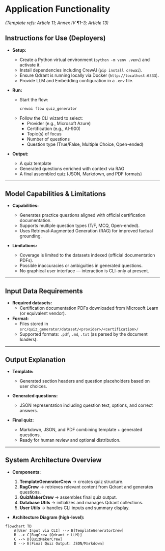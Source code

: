 # Application Functionality

*(Template refs: Article 11; Annex IV ¶1–3; Article 13)*

## Instructions for Use (Deployers)

- **Setup:**  
  - Create a Python virtual environment (`python -m venv .venv`) and activate it.  
  - Install dependencies including CrewAI (`pip install crewai`).  
  - Ensure Qdrant is running locally via Docker (`http://localhost:6333`).  
  - Provide LLM and Embedding configuration in a `.env` file.  

- **Run:**  
  - Start the flow:  
    ```bash
    crewai flow quiz_generator
    ```  
  - Follow the CLI wizard to select:  
    - Provider (e.g., Microsoft Azure)  
    - Certification (e.g., AI-900)  
    - Topic(s) of focus  
    - Number of questions  
    - Question type (True/False, Multiple Choice, Open-ended)  

- **Output:**  
  - A quiz template  
  - Generated questions enriched with context via RAG  
  - A final assembled quiz (JSON, Markdown, and PDF formats)

---

## Model Capabilities & Limitations

- **Capabilities:**  
  - Generates practice questions aligned with official certification documentation.  
  - Supports multiple question types (T/F, MCQ, Open-ended).  
  - Uses Retrieval-Augmented Generation (RAG) for improved factual grounding.  

- **Limitations:**  
  - Coverage is limited to the datasets indexed (official documentation PDFs).  
  - Possible inaccuracies or ambiguities in generated questions.  
  - No graphical user interface — interaction is CLI-only at present.  

---

## Input Data Requirements

- **Required datasets:**  
  - Certification documentation PDFs downloaded from Microsoft Learn (or equivalent vendor).  
- **Format:**  
  - Files stored in `src/quiz_generator/dataset/<provider>/<certification>/`  
  - Supported formats: `.pdf`, `.md`, `.txt` (as parsed by the document loaders).  

---

## Output Explanation

- **Template:**  
  - Generated section headers and question placeholders based on user choices.  

- **Generated questions:**  
  - JSON representation including question text, options, and correct answers.  

- **Final quiz:**  
  - Markdown, JSON, and PDF combining template + generated questions.  
  - Ready for human review and optional distribution.  

---

## System Architecture Overview

- **Components:**  
  1. **TemplateGeneratorCrew** → creates quiz structure.  
  2. **RagCrew** → retrieves relevant content from Qdrant and generates questions.  
  3. **QuizMakerCrew** → assembles final quiz output.  
  4. **Database Utils** → initializes and manages Qdrant collections.  
  5. **User Utils** → handles CLI inputs and summary display.  

- **Architecture Diagram (high-level):**

```mermaid
flowchart TD
    A[User Input via CLI] --> B[TemplateGeneratorCrew]
    B --> C[RagCrew (Qdrant + LLM)]
    C --> D[QuizMakerCrew]
    D --> E[Final Quiz Output: JSON/Markdown]
